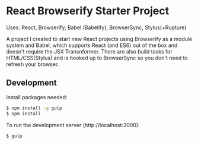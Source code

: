 # React Browserify Starter Project

Uses: React, Browserify, Babel (Babelify), BrowserSync, Stylus(+Rupture)

A project I created to start new React projects using Browserify as a module system and Babel, which supports React (and ES6) out of the box and doesn't require the JSX Transnformer. There are also build tasks for HTML/CSS(Stylus) and is hooked up to BrowserSync so you don't need to refresh your browser.


## Development

Install packages needed:

```bash
$ npm install -g gulp
$ npm install
```

To run the development server (http://localhost:3000):

```bash
$ gulp
```
